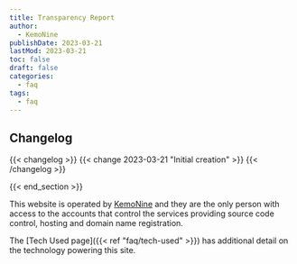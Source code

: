 ```yaml
---
title: Transparency Report
author: 
  - KemoNine
publishDate: 2023-03-21
lastMod: 2023-03-21
toc: false
draft: false
categories:
  - faq
tags:
  - faq
---
```


## Changelog
{{< changelog >}}
{{< change 2023-03-21 "Initial creation" >}}
{{< /changelog >}}

{{< end_section >}}

This website is operated by [KemoNine](https://kemonine.info) and they are the only person with access to the accounts that control the services providing source code control, hosting and domain name registration.

The [Tech Used page]({{< ref "faq/tech-used" >}}) has additional detail on the technology powering this site.